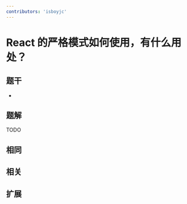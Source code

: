 ```yaml
---
contributors: 'isboyjc'
---
```


# React 的严格模式如何使用，有什么用处？


## 题干

- 



## 题解

<!-- ::: details 点我查看题解 -->

  TODO

<!-- ::: -->



## 相同


## 相关


## 扩展

